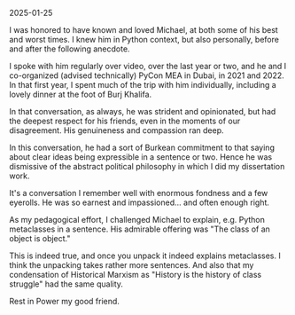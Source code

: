 2025-01-25

I was honored to have known and loved Michael, at both some of his best and
worst times.  I knew him in Python context, but also personally, before and
after the following anecdote.  

I spoke with him regularly over video, over the last year or two, and he and I
co-organized (advised technically) PyCon MEA in Dubai, in 2021 and 2022.  In 
that first year, I spent much of the trip with him individually, including a 
lovely dinner at the foot of Burj Khalifa.

In that conversation, as always, he was strident and opinionated, but had the
deepest respect for his friends, even in the moments of our disagreement.  His
genuineness and compassion ran deep.

In this conversation, he had a sort of Burkean commitment to that saying about
clear ideas being expressible in a sentence or two. Hence he was dismissive of
the abstract political philosophy in which I did my dissertation work.

It's a conversation I remember well with enormous fondness and a few eyerolls.
He was so earnest and impassioned... and often enough right.

As my pedagogical effort, I challenged Michael to explain, e.g. Python
metaclasses in a sentence. His admirable offering was "The class of an object
is object."

This is indeed true, and once you unpack it indeed explains metaclasses. I
think the unpacking takes rather more sentences. And also that my
condensation of Historical Marxism as "History is the history of class
struggle" had the same quality.

Rest in Power my good friend.
